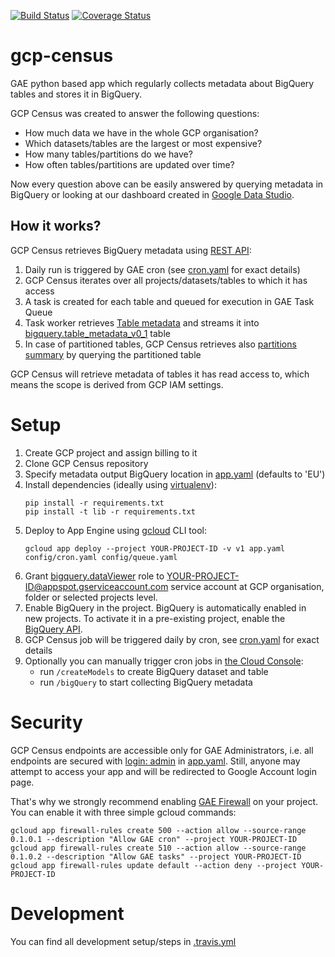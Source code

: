 [![Build Status](https://travis-ci.org/ocadotechnology/gcp-census.svg?branch=master)](https://travis-ci.org/ocadotechnology/gcp-census)
[![Coverage Status](https://coveralls.io/repos/github/ocadotechnology/gcp-census/badge.svg?branch=master)](https://coveralls.io/github/ocadotechnology/gcp-census?branch=master)
# gcp-census
GAE python based app which regularly collects metadata about BigQuery tables and stores it in BigQuery.

GCP Census was created to answer the following questions:
* How much data we have in the whole GCP organisation?
* Which datasets/tables are the largest or most expensive?
* How many tables/partitions do we have?
* How often tables/partitions are updated over time?

Now every question above can be easily answered by querying metadata in BigQuery or looking at our dashboard created in [Google Data Studio](https://cloud.google.com/data-studio/).

## How it works?

GCP Census retrieves BigQuery metadata using [REST API](https://cloud.google.com/bigquery/docs/reference/rest/v2/):
1. Daily run is triggered by GAE cron (see [cron.yaml](config/cron.yaml) for exact details)
1. GCP Census iterates over all projects/datasets/tables to which it has access
1. A task is created for each table and queued for execution in GAE Task Queue
1. Task worker retrieves [Table metadata](https://cloud.google.com/bigquery/docs/reference/rest/v2/tables) and streams it into [bigquery.table_metadata_v0_1](bq_schemas/bigquery/table_metadata_v0_1.json) table
1. In case of partitioned tables, GCP Census retrieves also [partitions summary](https://cloud.google.com/bigquery/docs/creating-partitioned-tables#listing_partitions_in_a_table) by querying the partitioned table

GCP Census will retrieve metadata of tables it has read access to, which means the scope is derived from GCP IAM settings.

# Setup

1. Create GCP project and assign billing to it
1. Clone GCP Census repository
1. Specify metadata output BigQuery location in [app.yaml](app.yaml) (defaults to 'EU')
1. Install dependencies (ideally using [virtualenv](https://virtualenv.pypa.io/en/stable/)):
    ```
    pip install -r requirements.txt
    pip install -t lib -r requirements.txt
    ```
1. Deploy to App Engine using [gcloud](https://cloud.google.com/sdk/) CLI tool:
    ```
    gcloud app deploy --project YOUR-PROJECT-ID -v v1 app.yaml config/cron.yaml config/queue.yaml 
    ```
1. Grant [bigquery.dataViewer](https://cloud.google.com/bigquery/docs/access-control#bigquery.dataViewer) role to YOUR-PROJECT-ID@appspot.gserviceaccount.com service account at GCP organisation, folder or selected projects level.
1. Enable BigQuery in the project. BigQuery is automatically enabled in new projects. To activate it in a pre-existing project, enable the [BigQuery API](https://console.cloud.google.com/flows/enableapi?apiid=bigquery&_ga=2.23989375.-436268528.1473069416&_gac=1.245575088.1505292315.EAIaIQobChMI1OWh4OKh1gIVzbvtCh1GcwuwEAAYASAAEgL3sPD_BwE).
1. GCP Census job will be triggered daily by cron, see [cron.yaml](config/cron.yaml) for exact details
1. Optionally you can manually trigger cron jobs in [the Cloud Console](https://console.cloud.google.com/appengine/taskqueues/cron?tab=CRON):
    * run `/createModels` to create BigQuery dataset and table
    * run `/bigQuery` to start collecting BigQuery metadata

# Security

GCP Census endpoints are accessible only for GAE Administrators, i.e. all endpoints are secured with [login: admin](https://cloud.google.com/appengine/docs/standard/python/config/appref#handlers_login) in [app.yaml](app.yaml). 
Still, anyone may attempt to access your app and will be redirected to Google Account login page.

That's why we strongly recommend enabling [GAE Firewall](https://cloud.google.com/appengine/docs/standard/python/creating-firewalls) on your project.
You can enable it with three simple gcloud commands:
```
gcloud app firewall-rules create 500 --action allow --source-range 0.1.0.1 --description "Allow GAE cron" --project YOUR-PROJECT-ID
gcloud app firewall-rules create 510 --action allow --source-range 0.1.0.2 --description "Allow GAE tasks" --project YOUR-PROJECT-ID
gcloud app firewall-rules update default --action deny --project YOUR-PROJECT-ID
```

# Development

You can find all development setup/steps in [.travis.yml](.travis.yml)

